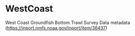 # WestCoast
West Coast Groundfish Bottom Trawl Survey Data metadata (<https://inport.nmfs.noaa.gov/inport/item/36437>)
